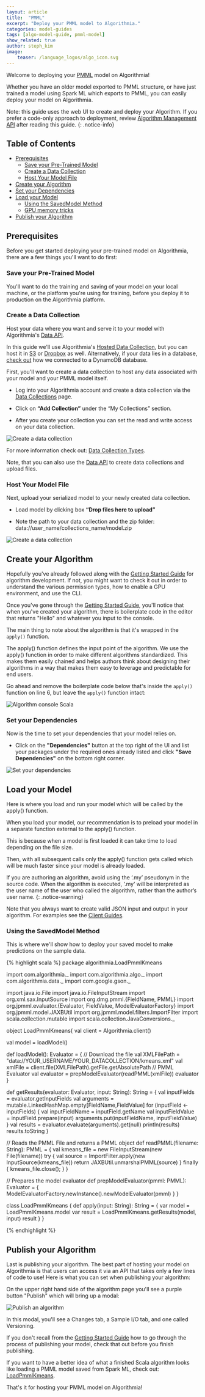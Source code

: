 ```yaml
---
layout: article
title:  "PMML"
excerpt: "Deploy your PMML model to Algorithmia."
categories: model-guides
tags: [algo-model-guide, pmml-model]
show_related: true
author: steph_kim
image:
    teaser: /language_logos/algo_icon.svg
---
```



Welcome to deploying your <a href="http://dmg.org/pmml/v4-3/GeneralStructure.html">PMML</a> model on Algorithmia!

Whether you have an older model exported to PMML structure, or have just trained a model using Spark ML which exports to PMML, you can easily deploy your model on Algorithmia.

Note: this guide uses the web UI to create and deploy your Algorithm. If you prefer a code-only approach to deployment, review [Algorithm Management API]({{site.baseurl}}/algorithm-development/algorithm-management-api) after reading this guide.
{: .notice-info}

## Table of Contents
* [Prerequisites](#prerequisites)
  * [Save your Pre-Trained Model](#save-your-pre-trained-model)
  * [Create a Data Collection](#create-a-data-collection)
  * [Host Your Model File](#host-your-model-file)
* [Create your Algorithm](#create-your-algorithm)
* [Set your Dependencies](#set-your-dependencies)
* [Load your Model](#load-your-model)
  * [Using the SavedModel Method](#using-the-savedmodel-method)
  * [GPU memory tricks](#gpu-memory-tricks)
* [Publish your Algorithm](#publish-your-algorithm)


## Prerequisites
Before you get started deploying your pre-trained model on Algorithmia, there are a few things you'll want to do first:

### Save your Pre-Trained Model
You'll want to do the training and saving of your model on your local machine, or the platform you're using for training, before you deploy it to production on the Algorithmia platform.

### Create a Data Collection
Host your data where you want and serve it to your model with Algorithmia's <a href="http://docs.algorithmia.com/">Data API</a>.

In this guide we'll use Algorithmia's <a href="{{site.baseurl}}/data/hosted">Hosted Data Collection</a>, but you can host it in <a href="{{site.baseurl}}/data/s3">S3</a> or <a href="{{site.baseurl}}/data/dropbox">Dropbox</a> as well. Alternatively, if your data lies in a database, [check out]({{site.baseurl}}/data/dynamodb) how we connected to a DynamoDB database.

First, you'll want to create a data collection to host any data associated with your model and your PMML model itself.

- Log into your Algorithmia account and create a data collection via the <a href="{{site.baseurl}}/data/hosted">Data Collections</a> page.

- Click on **“Add Collection”** under the “My Collections” section.

- After you create your collection you can set the read and write access on your data collection.

<img src="{{site.baseurl}}/images/post_images/model_hosting/add_collection.png" alt="Create a data collection" class="screenshot img-sm">

For more information check out: <a href="{{site.baseurl}}/data/hosted">Data Collection Types</a>.

Note, that you can also use the <a href="https://docs.algorithmia.com/#data-uri">Data API</a> to create data collections and upload files.

### Host Your Model File
Next, upload your serialized model to your newly created data collection.

- Load model by clicking box **“Drop files here to upload”**

- Note the path to your data collection and the zip folder: data://user_name/collections_name/model.zip

<img src="{{site.baseurl}}/images/post_images/model_hosting/pmml_data_collection.png" alt="Create a data collection" class="screenshot img-md">

## Create your Algorithm

Hopefully you've already followed along with the <a href="{{site.baseurl}}/algorithm-development/algorithm-basics/your-first-algo">Getting Started Guide</a> for algorithm development. If not, you might want to check it out in order to understand the various permission types, how to enable a GPU environment, and use the CLI.

Once you've gone through the <a href="{{site.baseurl}}/algorithm-development/algorithm-basics/your-first-algo">Getting Started Guide</a>, you'll notice that when you've created your algorithm, there is boilerplate code in the editor that returns "Hello" and whatever you input to the console.

The main thing to note about the algorithm is that it's wrapped in the `apply()` function.

The apply() function defines the input point of the algorithm. We use the apply() function in order to make different algorithms standardized. This makes them easily chained and helps authors think about designing their algorithms in a way that makes them easy to leverage and predictable for end users.

Go ahead and remove the boilerplate code below that's inside the `apply()` function on line 6, but leave the `apply()` function intact:

<img src="{{site.baseurl}}/images/post_images/model_hosting/scala_console.png" alt="Algorithm console Scala" class="screenshot">

### Set your Dependencies
Now is the time to set your dependencies that your model relies on.

- Click on the **"Dependencies"** button at the top right of the UI and list your packages under the required ones already listed and click **"Save Dependencies"** on the bottom right corner.

<img src="{{site.baseurl}}/images/post_images/model_hosting/scala_pmml_dependencies.png" alt="Set your dependencies" class="screenshot img-md">

## Load your Model

Here is where you load and run your model which will be called by the apply() function.

When you load your model, our recommendation is to preload your model in a separate function external to the apply() function.

This is because when a model is first loaded it can take time to load depending on the file size.

Then, with all subsequent calls only the apply() function gets called which will be much faster since your model is already loaded.

If you are authoring an algorithm, avoid using the ‘.my’ pseudonym in the source code. When the algorithm is executed, ‘.my’ will be interpreted as the user name of the user who called the algorithm, rather than the author’s user name.
{: .notice-warning}

Note that you always want to create valid JSON input and output in your algorithm. For examples see the <a href="/algorithm-development/languages/java/#io-for-your-algorithms">Client Guides</a>.

### Using the SavedModel Method

This is where we'll show how to deploy your saved model to make predictions on the sample data.

{% highlight scala %}
package algorithmia.LoadPmmlKmeans

import com.algorithmia._
import com.algorithmia.algo._
import com.algorithmia.data._
import com.google.gson._

import java.io.File
import java.io.FileInputStream
import org.xml.sax.InputSource
import org.dmg.pmml.{FieldName, PMML}
import org.jpmml.evaluator.{Evaluator, FieldValue, ModelEvaluatorFactory}
import org.jpmml.model.JAXBUtil
import org.jpmml.model.filters.ImportFilter
import scala.collection.mutable
import scala.collection.JavaConversions._

object LoadPmmlKmeans{
  val client = Algorithmia.client()

  val model = loadModel()

  def loadModel(): Evaluator = {
    // Download the file
    val XMLFilePath = "data://YOUR_USERNAME/YOUR_DATACOLLECTION/kmeans.xml"
    val xmlFile = client.file(XMLFilePath).getFile.getAbsolutePath
    // PMML Evaluator
    val evaluator = prepModelEvaluator(readPMML(xmlFile))
    evaluator
  }

  def getResults(evaluator: Evaluator, input: String): String = {
    val inputFields = evaluator.getInputFields
    val arguments = mutable.LinkedHashMap.empty[FieldName,FieldValue]
    for (inputField <- inputFields) {
      val inputFieldName = inputField.getName
      val inputFieldValue = inputField.prepare(input)
      arguments.put(inputFieldName, inputFieldValue)
    }
    val results = evaluator.evaluate(arguments).get(null)
    println(results)
    results.toString
  }


  // Reads the PMML File and returns a PMML object
  def readPMML(filename: String): PMML = {
    val kmeans_file = new FileInputStream(new File(filename))
    try {
      val source = ImportFilter.apply(new InputSource(kmeans_file))
      return JAXBUtil.unmarshalPMML(source)
    } finally {
      kmeans_file.close();
    }
  }

  // Prepares the model evaluator
  def prepModelEvaluator(pmml: PMML): Evaluator = {
    ModelEvaluatorFactory.newInstance().newModelEvaluator(pmml)
  }
}


class LoadPmmlKmeans {
  def apply(input: String): String = {
    var model = LoadPmmlKmeans.model
    var result = LoadPmmlKmeans.getResults(model, input)
    result
  }
}

{% endhighlight %}

## Publish your Algorithm
Last is publishing your algorithm. The best part of hosting your model on Algorithmia is that users can access it via an API that takes only a few lines of code to use! Here is what you can set when publishing your algorithm:

On the upper right hand side of the algorithm page you'll see a purple button "Publish" which will bring up a modal:

<img src="{{site.baseurl}}/images/post_images/algo_dev_lang/publish_algorithm.png" alt="Publish an algorithm" class="screenshot img-sm">

In this modal, you'll see a Changes tab, a Sample I/O tab, and one called Versioning.

If you don't recall from the <a href="{{site.baseurl}}/algorithm-development/algorithm-basics/your-first-algo">Getting Started Guide</a> how to go through the process of publishing your model, check that out before you finish publishing.

If you want to have a better idea of what a finished Scala algorithm looks like loading a PMML model saved from Spark ML, check out: <a href="https://algorithmia.com/algorithms/stephanie/LoadPmmlKmeans">LoadPmmlKmeans</a>.

That's it for hosting your PMML model on Algorithmia!
